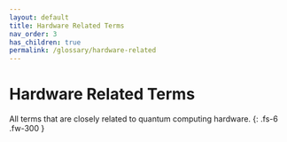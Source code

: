 ```yaml
---
layout: default
title: Hardware Related Terms
nav_order: 3
has_children: true
permalink: /glossary/hardware-related
---
```


# Hardware Related Terms

All terms that are closely related to quantum computing hardware.
{: .fs-6 .fw-300 }

